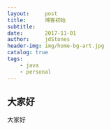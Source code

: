 ```yaml
---
layout:     post
title:      博客初始
subtitle:   
date:       2017-11-01
author:     jdStones
header-img: img/home-bg-art.jpg
catalog: true
tags:
    - java
    - personal
---
```



## 大家好
大家好

```